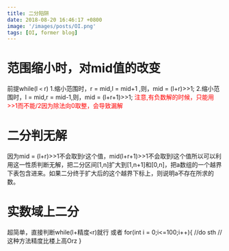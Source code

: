 ```yaml
---
title: 二分陷阱
date: 2018-08-20 16:46:17 +0800
image: '/images/posts/OI.png'
tags: [OI, former blog]
---
```


# 范围缩小时，对mid值的改变
前提while(l `<` r)
1.缩小范围时，r = mid,l = mid+1 ,则，mid = (l+r)>>1;
2.缩小范围时，l = mid,r = mid-1,则，mid = (l+r+1)>>1;
<font color="red">注意,有负数解的时候，只能用>>1而不能/2因为除法向0取整，会导致漏解</font>

# 二分判无解
因为mid = (l+r)>>1不会取到r这个值，mid(l+r+1)>>1不会取到l这个值所以可以利用这一性质判断无解，把二分区间[1,n]扩大到[1,n+1]和[0,n]，把a数组的一个越界下表包含进来。如果二分终于扩大后的这个越界下标上，则说明a不存在所求的数。
# 实数域上二分
超简单，直接判断while(l+精度`<`r)就行
或者 for(int i = 0;i<=100;i++){
    //do sth
    //这种方法精度比楼上高Orz
}